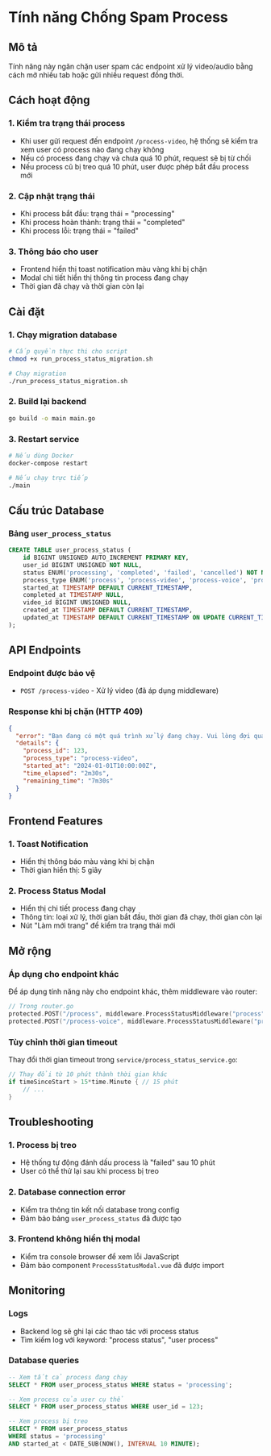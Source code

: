 # Tính năng Chống Spam Process

## Mô tả
Tính năng này ngăn chặn user spam các endpoint xử lý video/audio bằng cách mở nhiều tab hoặc gửi nhiều request đồng thời.

## Cách hoạt động

### 1. Kiểm tra trạng thái process
- Khi user gửi request đến endpoint `/process-video`, hệ thống sẽ kiểm tra xem user có process nào đang chạy không
- Nếu có process đang chạy và chưa quá 10 phút, request sẽ bị từ chối
- Nếu process cũ bị treo quá 10 phút, user được phép bắt đầu process mới

### 2. Cập nhật trạng thái
- Khi process bắt đầu: trạng thái = "processing"
- Khi process hoàn thành: trạng thái = "completed"
- Khi process lỗi: trạng thái = "failed"

### 3. Thông báo cho user
- Frontend hiển thị toast notification màu vàng khi bị chặn
- Modal chi tiết hiển thị thông tin process đang chạy
- Thời gian đã chạy và thời gian còn lại

## Cài đặt

### 1. Chạy migration database
```bash
# Cấp quyền thực thi cho script
chmod +x run_process_status_migration.sh

# Chạy migration
./run_process_status_migration.sh
```

### 2. Build lại backend
```bash
go build -o main main.go
```

### 3. Restart service
```bash
# Nếu dùng Docker
docker-compose restart

# Nếu chạy trực tiếp
./main
```

## Cấu trúc Database

### Bảng `user_process_status`
```sql
CREATE TABLE user_process_status (
    id BIGINT UNSIGNED AUTO_INCREMENT PRIMARY KEY,
    user_id BIGINT UNSIGNED NOT NULL,
    status ENUM('processing', 'completed', 'failed', 'cancelled') NOT NULL DEFAULT 'processing',
    process_type ENUM('process', 'process-video', 'process-voice', 'process-background') NOT NULL,
    started_at TIMESTAMP DEFAULT CURRENT_TIMESTAMP,
    completed_at TIMESTAMP NULL,
    video_id BIGINT UNSIGNED NULL,
    created_at TIMESTAMP DEFAULT CURRENT_TIMESTAMP,
    updated_at TIMESTAMP DEFAULT CURRENT_TIMESTAMP ON UPDATE CURRENT_TIMESTAMP
);
```

## API Endpoints

### Endpoint được bảo vệ
- `POST /process-video` - Xử lý video (đã áp dụng middleware)

### Response khi bị chặn (HTTP 409)
```json
{
  "error": "Bạn đang có một quá trình xử lý đang chạy. Vui lòng đợi quá trình hiện tại hoàn thành.",
  "details": {
    "process_id": 123,
    "process_type": "process-video",
    "started_at": "2024-01-01T10:00:00Z",
    "time_elapsed": "2m30s",
    "remaining_time": "7m30s"
  }
}
```

## Frontend Features

### 1. Toast Notification
- Hiển thị thông báo màu vàng khi bị chặn
- Thời gian hiển thị: 5 giây

### 2. Process Status Modal
- Hiển thị chi tiết process đang chạy
- Thông tin: loại xử lý, thời gian bắt đầu, thời gian đã chạy, thời gian còn lại
- Nút "Làm mới trang" để kiểm tra trạng thái mới

## Mở rộng

### Áp dụng cho endpoint khác
Để áp dụng tính năng này cho endpoint khác, thêm middleware vào router:

```go
// Trong router.go
protected.POST("/process", middleware.ProcessStatusMiddleware("process"), handler.ProcessHandler)
protected.POST("/process-voice", middleware.ProcessStatusMiddleware("process-voice"), handler.ProcessVoiceHandler)
```

### Tùy chỉnh thời gian timeout
Thay đổi thời gian timeout trong `service/process_status_service.go`:

```go
// Thay đổi từ 10 phút thành thời gian khác
if timeSinceStart > 15*time.Minute { // 15 phút
    // ...
}
```

## Troubleshooting

### 1. Process bị treo
- Hệ thống tự động đánh dấu process là "failed" sau 10 phút
- User có thể thử lại sau khi process bị treo

### 2. Database connection error
- Kiểm tra thông tin kết nối database trong config
- Đảm bảo bảng `user_process_status` đã được tạo

### 3. Frontend không hiển thị modal
- Kiểm tra console browser để xem lỗi JavaScript
- Đảm bảo component `ProcessStatusModal.vue` đã được import

## Monitoring

### Logs
- Backend log sẽ ghi lại các thao tác với process status
- Tìm kiếm log với keyword: "process status", "user process"

### Database queries
```sql
-- Xem tất cả process đang chạy
SELECT * FROM user_process_status WHERE status = 'processing';

-- Xem process của user cụ thể
SELECT * FROM user_process_status WHERE user_id = 123;

-- Xem process bị treo
SELECT * FROM user_process_status 
WHERE status = 'processing' 
AND started_at < DATE_SUB(NOW(), INTERVAL 10 MINUTE);
``` 
